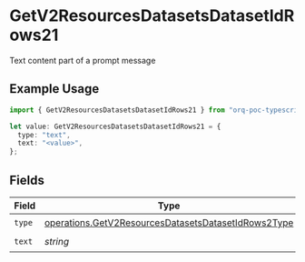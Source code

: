 # GetV2ResourcesDatasetsDatasetIdRows21

Text content part of a prompt message

## Example Usage

```typescript
import { GetV2ResourcesDatasetsDatasetIdRows21 } from "orq-poc-typescript/models/operations";

let value: GetV2ResourcesDatasetsDatasetIdRows21 = {
  type: "text",
  text: "<value>",
};
```

## Fields

| Field                                                                                                                      | Type                                                                                                                       | Required                                                                                                                   | Description                                                                                                                |
| -------------------------------------------------------------------------------------------------------------------------- | -------------------------------------------------------------------------------------------------------------------------- | -------------------------------------------------------------------------------------------------------------------------- | -------------------------------------------------------------------------------------------------------------------------- |
| `type`                                                                                                                     | [operations.GetV2ResourcesDatasetsDatasetIdRows2Type](../../models/operations/getv2resourcesdatasetsdatasetidrows2type.md) | :heavy_check_mark:                                                                                                         | N/A                                                                                                                        |
| `text`                                                                                                                     | *string*                                                                                                                   | :heavy_check_mark:                                                                                                         | N/A                                                                                                                        |
